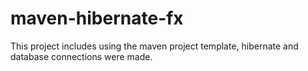 # maven-hibernate-fx
This project includes using the maven project template, hibernate and database connections were made.
